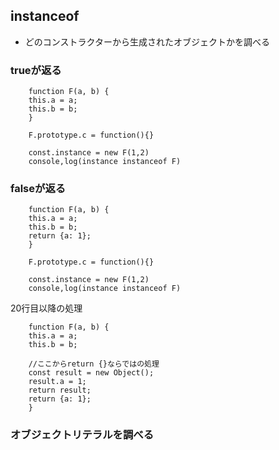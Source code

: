 ## instanceof
- どのコンストラクターから生成されたオブジェクトかを調べる

### trueが返る

        function F(a, b) {
        this.a = a;
        this.b = b;
        }
        
        F.prototype.c = function(){}
        
        const.instance = new F(1,2)
        console,log(instance instanceof F)

### falseが返る
        function F(a, b) {
        this.a = a;
        this.b = b;
        return {a: 1};
        }
        
        F.prototype.c = function(){}
        
        const.instance = new F(1,2)
        console,log(instance instanceof F)

20行目以降の処理

        function F(a, b) {
        this.a = a;
        this.b = b;

        //ここからreturn {}ならではの処理
        const result = new Object();
        result.a = 1;
        return result;
        return {a: 1};
        }

### オブジェクトリテラルを調べる
